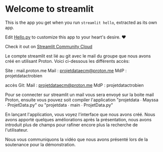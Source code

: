 # Welcome to streamlit

This is the app you get when you run `streamlit hello`, extracted as its own app.

Edit [Hello.py](./Hello.py) to customize this app to your heart's desire. ❤️

Check it out on [Streamlit Community Cloud](https://st-hello-app.streamlit.app/)

Le compte streamlit est lié au git avec le mail du groupe que nous avons créé en utilisant Proton. Voici ci-dessous les différents accès: 

Site : mail.proton.me
Mail : projetdataecm@proton.me
MdP : projetdatactrobien

accès Git:
Mail : projetdataecm@proton.me
MdP : projetdatactrobien

Pour se connecter sur streamlit un mail vous sera envoyé sur la boite mail Proton, ensuite vous pouvez soit compiler l'application "projetdata ∙ Mayssa ∙ ProjetData.py" ou "projetdata ∙ main ∙ ProjetData.py"

En lançant l'application, vous voyez l'interface que nous avons créé. Nous avons apporté quelques améliorations après la présentation, nous avons introduit plus de champs pour rafiner encore plus la recherche de l'utilisateur. 

Nous vous communiquons la vidéo que nous avons présenté lors de la soutenance pour la démonstration. 
